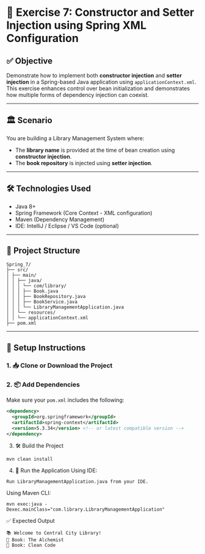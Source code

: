 # 📘 Exercise 7: Constructor and Setter Injection using Spring XML Configuration

## ✅ Objective
Demonstrate how to implement both **constructor injection** and **setter injection** in a Spring-based Java application using `applicationContext.xml`. This exercise enhances control over bean initialization and demonstrates how multiple forms of dependency injection can coexist.

---

## 🏛️ Scenario
You are building a Library Management System where:
- The **library name** is provided at the time of bean creation using **constructor injection**.
- The **book repository** is injected using **setter injection**.

---

## 🛠️ Technologies Used
- Java 8+
- Spring Framework (Core Context - XML configuration)
- Maven (Dependency Management)
- IDE: IntelliJ / Eclipse / VS Code (optional)

---

## 📁 Project Structure
```
Spring_7/
├── src/
│ ├── main/
│ │ ├── java/
│ │ │ └── com/library/
│ │ │ ├── Book.java
│ │ │ ├── BookRepository.java
│ │ │ ├── BookService.java
│ │ │ └── LibraryManagementApplication.java
│ │ └── resources/
│ │ └── applicationContext.xml
├── pom.xml
```

---

## 🔧 Setup Instructions

### 1. 📥 Clone or Download the Project

### 2. 📦 Add Dependencies
Make sure your `pom.xml` includes the following:
```xml
<dependency>
  <groupId>org.springframework</groupId>
  <artifactId>spring-context</artifactId>
  <version>5.3.34</version> <!-- or latest compatible version -->
</dependency>
```
3. 🛠️ Build the Project
```
mvn clean install
```
4. 🚀 Run the Application
Using IDE:
```
Run LibraryManagementApplication.java from your IDE.
```
Using Maven CLI:
```
mvn exec:java -Dexec.mainClass="com.library.LibraryManagementApplication"
```

✅ Expected Output
```
📚 Welcome to Central City Library!
📘 Book: The Alchemist
📘 Book: Clean Code
```
